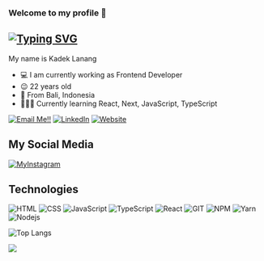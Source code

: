 ### Welcome to my profile 👋

<h2>
   <a href="https://git.io/typing-svg"><img src="https://readme-typing-svg.herokuapp.com?font=Poppins&weight=700&size=32&duration=2000&pause=500&color=F70000&width=435&height=70&lines=KADEK+LANANG;FRONTEND+DEVELOPER" alt="Typing SVG" /></a>
</h2>

My name is Kadek Lanang
 
- 💻 I am currently working as Frontend Developer
- 😉 22 years old
- 🌴 From Bali, Indonesia
- 👨🏻‍💻 Currently learning React, Next, JavaScript, TypeScript

<a href="mailto:lananglanusaputera@gmail.com">![Email Me!!](https://img.shields.io/badge/Gmail-D14836?style=for-the-badge&logo=gmail&logoColor=white)</a> 
<a href="https://www.linkedin.com/in/lanang-lanusa-putera-70b6422a8/">![LinkedIn](https://img.shields.io/badge/LinkedIn-0077B5?style=for-the-badge&logo=linkedin&logoColor=white)</a>
<a href="https://ashurabali.com">![Website](https://img.shields.io/badge/Portfolio_Website-444444?style=for-the-badge&logo=About.me&logoColor=white)</a>

## My Social Media
<a href="https://www.instagram.com/lananglanusa/">
   <img alt="MyInstagram" src="https://img.icons8.com/?size=64&id=Xy10Jcu1L2Su&format=png&color=000000" />
</a>

## Technologies

<p>
  <img alt="HTML" src="https://img.shields.io/badge/-HTML5-E34F26?style=flat-square&logo=html5&logoColor=white" />
  <img alt="CSS" src="https://img.shields.io/badge/CSS%20-%231572B6.svg?style=flat-square&logo=css3&logoColor=white" />
  <img alt="JavaScript" src="https://img.shields.io/badge/JavaScript%20-%23F7DF1E.svg?style=flat-square&logo=javascript&logoColor=black" />
  <img alt="TypeScript" src="https://img.shields.io/badge/TypeScript%20-%232F74C0.svg?style=flat-square&logo=typescript&logoColor=white" />
  <img alt="React" src="https://img.shields.io/badge/-React-45b8d8?style=flat-square&logo=react&logoColor=white" />
  <img alt="GIT" src="https://img.shields.io/badge/-Git-F05032?style=flat-square&logo=git&logoColor=white" />
  <img alt="NPM" src="https://img.shields.io/badge/-NPM-CB3837?style=flat-square&logo=npm&logoColor=white" />
  <img alt="Yarn" src="https://img.shields.io/badge/-Yarn-2188b6?style=flat-square&logo=yarn&logoColor=white" />
  <img alt="Nodejs" src="https://img.shields.io/badge/-Nodejs-43853d?style=flat-square&logo=Node.js&logoColor=white" />
</p>

![Top Langs](https://github-readme-stats.vercel.app/api/top-langs/?username=Lananglp&layout=compact&theme=dark)

![](https://komarev.com/ghpvc/?username=Lananglp&color=green)
